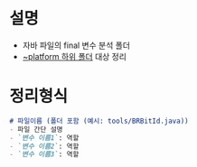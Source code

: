 # 설명
- 자바 파일의 final 변수 분석 폴더
- [~platform 하위 폴더](https://github.com/pyeongtaekcoin-foundation/loafwallet-android/tree/v1.19.0/app/src/main/java/com/platform) 대상 정리

# 정리형식
```markdown
# 파일이름 (폴더 포함 (예시: tools/BRBitId.java))
- 파일 간단 설명
- `변수 이름1`: 역할
- `변수 이름2`: 역할
- `변수 이름3`: 역할
```

